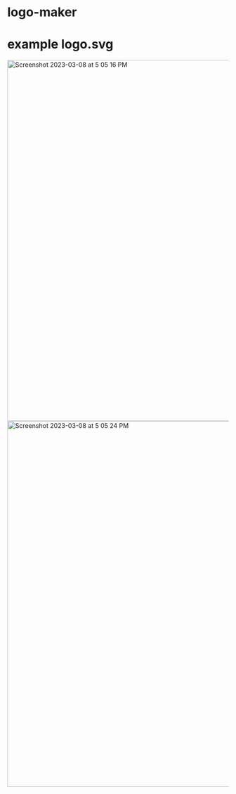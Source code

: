 # logo-maker
# example logo.svg

<img width="822" alt="Screenshot 2023-03-08 at 5 05 16 PM" src="https://user-images.githubusercontent.com/122828454/223881005-39adad34-dabf-4956-9c8d-6f6b25f9155f.png">
<img width="833" alt="Screenshot 2023-03-08 at 5 05 24 PM" src="https://user-images.githubusercontent.com/122828454/223881028-c5e6a767-54d9-4835-ac44-2237b72ef713.png">
